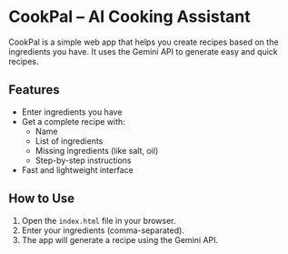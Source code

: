 # CookPal – AI Cooking Assistant

CookPal is a simple web app that helps you create recipes based on the ingredients you have. It uses the Gemini API to generate easy and quick recipes.

## Features

- Enter ingredients you have
- Get a complete recipe with:
  - Name
  - List of ingredients
  - Missing ingredients (like salt, oil)
  - Step-by-step instructions
- Fast and lightweight interface

## How to Use

1. Open the `index.html` file in your browser.
2. Enter your ingredients (comma-separated).
3. The app will generate a recipe using the Gemini API.
